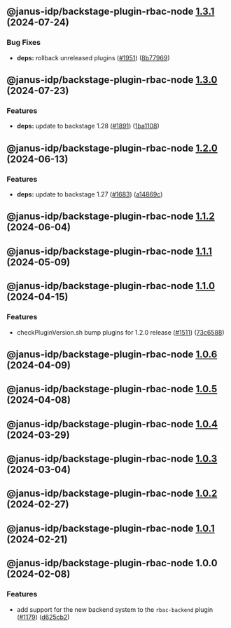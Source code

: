 ## @janus-idp/backstage-plugin-rbac-node [1.3.1](https://github.com/janus-idp/backstage-plugins/compare/@janus-idp/backstage-plugin-rbac-node@1.3.0...@janus-idp/backstage-plugin-rbac-node@1.3.1) (2024-07-24)


### Bug Fixes

* **deps:** rollback unreleased plugins ([#1951](https://github.com/janus-idp/backstage-plugins/issues/1951)) ([8b77969](https://github.com/janus-idp/backstage-plugins/commit/8b779694f02f8125587296305276b84cdfeeaebe))

## @janus-idp/backstage-plugin-rbac-node [1.3.0](https://github.com/janus-idp/backstage-plugins/compare/@janus-idp/backstage-plugin-rbac-node@1.2.0...@janus-idp/backstage-plugin-rbac-node@1.3.0) (2024-07-23)


### Features

* **deps:** update to backstage 1.28 ([#1891](https://github.com/janus-idp/backstage-plugins/issues/1891)) ([1ba1108](https://github.com/janus-idp/backstage-plugins/commit/1ba11088e0de60e90d138944267b83600dc446e5))

## @janus-idp/backstage-plugin-rbac-node [1.2.0](https://github.com/janus-idp/backstage-plugins/compare/@janus-idp/backstage-plugin-rbac-node@1.1.2...@janus-idp/backstage-plugin-rbac-node@1.2.0) (2024-06-13)


### Features

* **deps:** update to backstage 1.27 ([#1683](https://github.com/janus-idp/backstage-plugins/issues/1683)) ([a14869c](https://github.com/janus-idp/backstage-plugins/commit/a14869c3f4177049cb8d6552b36c3ffd17e7997d))

## @janus-idp/backstage-plugin-rbac-node [1.1.2](https://github.com/janus-idp/backstage-plugins/compare/@janus-idp/backstage-plugin-rbac-node@1.1.1...@janus-idp/backstage-plugin-rbac-node@1.1.2) (2024-06-04)

## @janus-idp/backstage-plugin-rbac-node [1.1.1](https://github.com/janus-idp/backstage-plugins/compare/@janus-idp/backstage-plugin-rbac-node@1.1.0...@janus-idp/backstage-plugin-rbac-node@1.1.1) (2024-05-09)

## @janus-idp/backstage-plugin-rbac-node [1.1.0](https://github.com/janus-idp/backstage-plugins/compare/@janus-idp/backstage-plugin-rbac-node@1.0.6...@janus-idp/backstage-plugin-rbac-node@1.1.0) (2024-04-15)


### Features

* checkPluginVersion.sh bump plugins for 1.2.0 release ([#1511](https://github.com/janus-idp/backstage-plugins/issues/1511)) ([73c6588](https://github.com/janus-idp/backstage-plugins/commit/73c6588adb7e8c20907b06f2a8ef248cfd4332e4))

## @janus-idp/backstage-plugin-rbac-node [1.0.6](https://github.com/janus-idp/backstage-plugins/compare/@janus-idp/backstage-plugin-rbac-node@1.0.5...@janus-idp/backstage-plugin-rbac-node@1.0.6) (2024-04-09)

## @janus-idp/backstage-plugin-rbac-node [1.0.5](https://github.com/janus-idp/backstage-plugins/compare/@janus-idp/backstage-plugin-rbac-node@1.0.4...@janus-idp/backstage-plugin-rbac-node@1.0.5) (2024-04-08)

## @janus-idp/backstage-plugin-rbac-node [1.0.4](https://github.com/janus-idp/backstage-plugins/compare/@janus-idp/backstage-plugin-rbac-node@1.0.3...@janus-idp/backstage-plugin-rbac-node@1.0.4) (2024-03-29)

## @janus-idp/backstage-plugin-rbac-node [1.0.3](https://github.com/janus-idp/backstage-plugins/compare/@janus-idp/backstage-plugin-rbac-node@1.0.2...@janus-idp/backstage-plugin-rbac-node@1.0.3) (2024-03-04)

## @janus-idp/backstage-plugin-rbac-node [1.0.2](https://github.com/janus-idp/backstage-plugins/compare/@janus-idp/backstage-plugin-rbac-node@1.0.1...@janus-idp/backstage-plugin-rbac-node@1.0.2) (2024-02-27)

## @janus-idp/backstage-plugin-rbac-node [1.0.1](https://github.com/janus-idp/backstage-plugins/compare/@janus-idp/backstage-plugin-rbac-node@1.0.0...@janus-idp/backstage-plugin-rbac-node@1.0.1) (2024-02-21)

## @janus-idp/backstage-plugin-rbac-node 1.0.0 (2024-02-08)


### Features

* add support for the new backend system to the `rbac-backend` plugin ([#1179](https://github.com/janus-idp/backstage-plugins/issues/1179)) ([d625cb2](https://github.com/janus-idp/backstage-plugins/commit/d625cb2470513862027e048c70944275043ce70a))
